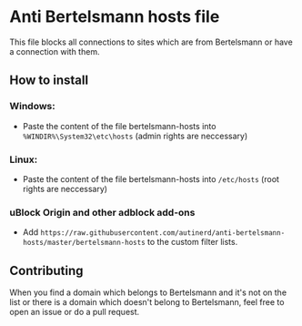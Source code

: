 # Anti Bertelsmann hosts file

This file blocks all connections to sites which are from Bertelsmann or have a connection with them.

## How to install

### Windows:

- Paste the content of the file bertelsmann-hosts into `%WINDIR%\System32\etc\hosts` (admin rights are neccessary)

### Linux:

- Paste the content of the file bertelsmann-hosts into `/etc/hosts` (root rights are neccessary)

### uBlock Origin and other adblock add-ons

- Add `https://raw.githubusercontent.com/autinerd/anti-bertelsmann-hosts/master/bertelsmann-hosts` to the custom filter lists.

## Contributing

When you find a domain which belongs to Bertelsmann and it's not on the list or there is a domain which doesn't belong to Bertelsmann, feel free to open an issue or do a pull request.
